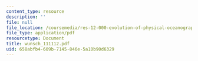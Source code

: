 ```yaml
---
content_type: resource
description: ''
file: null
file_location: /coursemedia/res-12-000-evolution-of-physical-oceanography-spring-2007/658abfb4609b7145846e5a10b90d6329_wunsch_111112.pdf
file_type: application/pdf
resourcetype: Document
title: wunsch_111112.pdf
uid: 658abfb4-609b-7145-846e-5a10b90d6329
---
```

